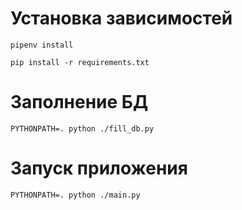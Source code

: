 

# Установка зависимостей

```
pipenv install
```

```
pip install -r requirements.txt
```


# Заполнение БД

```
PYTHONPATH=. python ./fill_db.py
```

# Запуск приложения
```
PYTHONPATH=. python ./main.py
```